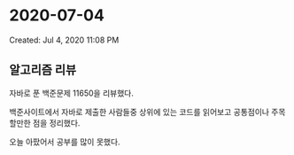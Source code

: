 # 2020-07-04

Created: Jul 4, 2020 11:08 PM

## 알고리즘 리뷰

자바로 푼 백준문제 11650을 리뷰했다.

백준사이트에서 자바로 제출한 사람들중 상위에 있는 코드를 읽어보고 공통점이나 주목할만한 점을 정리했다.

오늘 아팠어서 공부를 많이 못했다.